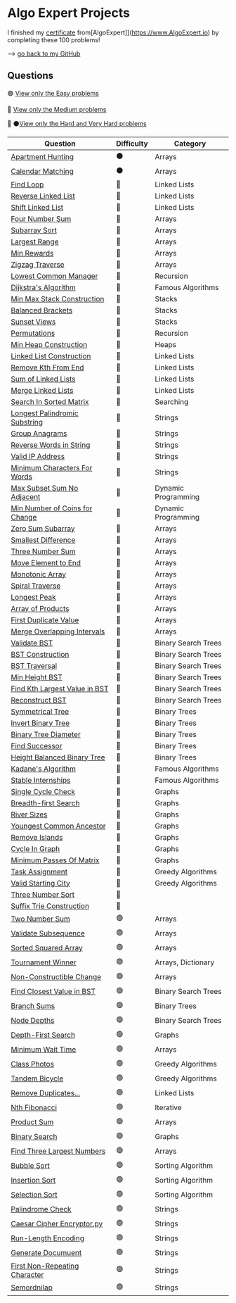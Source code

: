 # Algo Expert Projects

I finished my [certificate](https://certificate.AlgoExpert.io/AE-6df5b1a9c9)  from[AlgoExpert]](https://www.AlgoExpert.io) by completing these 100 problems!

--> [go back to my GitHub](https://github.com/JDNafz)

## Questions


🟢 [View only the Easy problems](Easy%20Problems/EasyREADME.md)

🔵 [View only the Medium problems](/Medium%20Problems/MediumREADME.md)

🔴 ⚫[View only the Hard and Very Hard problems](/Hard%20Problems/HardREADME.md)

| Question                                                                                          | Difficulty | Category             |
| ------------------------------------------------------------------------------------------------- | ---------- | ----------------------  |
| [Apartment Hunting](/VeryHard/Apartment%20Hunting.ipynb)                                                 | ⚫         | Arrays                  |
[Calendar Matching](/Very%20Hard/Calendar%20Matching.py)                                                   | ⚫         | Arrays                  |
| [Find Loop](/Hard%20Problems/Find%20Loop.py)                                                             | 🔴         | Linked Lists            |
| [Reverse Linked List](/Hard%20Problems/Reverse%20Linked%20List.py)                                       | 🔴         | Linked Lists            |
| [Shift Linked List](/Hard%20Problems/Shift%20Linked%20List.py)                                           | 🔴         | Linked Lists            |
| [Four Number Sum](/Hard%20Problems/Four%20Number%20Sum.py)                                               | 🔴         | Arrays                  |
| [Subarray Sort](/Hard%20Problems/Subarray%20Sort.py)                                                     | 🔴         | Arrays                  |
| [Largest Range](/Hard%20Problems/Largest%20Range.py)                                                     | 🔴         | Arrays                  |
| [Min Rewards](/Hard%20Problems/Min%20Rewards.py)                                                         | 🔴         | Arrays                  |
| [Zigzag Traverse](/Hard%20Problems/Zigzag%20Traverse.py)                                                 | 🔴         | Arrays                  |
| [Lowest Common Manager](/Hard%20Problems/Lowest%20Common%20Manager.py)                                   | 🔴         | Recursion               |
| [Dijkstra's Algorithm](/Hard%20Problems/Dijkstra's%20Algorithm.py)                                       | 🔴         | Famous Algorithms       |
| [Min Max Stack Construction](/Min%20Max%20Stack%20Construction.py)                                       | 🔵         | Stacks                  |
| [Balanced Brackets](/Medium%20Problems/Balanced%20Brackets.py)                                           | 🔵         | Stacks                  |
| [Sunset Views](/Medium%20Problems/Sunset%20Views.py)                                                     | 🔵         | Stacks                  |
| [Permutations](/Medium%20Problems/Permutations.py)                                                       | 🔵         | Recursion               |
| [Min Heap Construction](/Medium%20Problems/Min%20Heap%20Construction.py)                                 | 🔵         | Heaps                   |
| [Linked List Construction](/Medium%20Problems/Linked%20List%20Construction.py)                           | 🔵         | Linked Lists            |
| [Remove Kth From End](/Medium%20Problems/Remove%20Kth%20Node%20From%20End.py)                            | 🔵         | Linked Lists            |
| [Sum of Linked Lists](/Medium%20Problems/Sum%20of%20Linked%20Lists.py)                                   | 🔵         | Linked Lists            |
| [Merge Linked Lists](/Medium%20Problems/Merge%20Linked%20Lists.py)                                       | 🔵         | Linked Lists            |
| [Search In Sorted Matrix](/Medium%20Problems/Search%20In%20Sorted%20Matrix.py)                           | 🔵         | Searching               |
| [Longest Palindromic Substring](/Medium%20Problems/Longest%20Palindromic%20Substring.py)                 | 🔵         | Strings                 |
| [Group Anagrams](/Medium%20Problems/Group%20Anagrams.py)                                                 | 🔵         | Strings                 |
| [Reverse Words in String](/Medium%20Problems/Reverse%20Words%20in%20String.py)                           | 🔵         | Strings                 |
| [Valid IP Address](/Medium%20Problems/Valid%20IP%20Address.py)                                           | 🔵         | Strings                 |
| [Minimum Characters For Words](/Medium%20Problems/Minimum%20Characters%20For%20Words.py)                 | 🔵         | Strings                 |
| [Max Subset Sum No Adjacent](/Medium%20Problems/Max%20Subset%20Sum%20No%20Adjacent.py)                   | 🔵         | Dynamic Programming     |
| [Min Number of Coins for Change](/Medium%20Problems/Min%20Number%20of%20Coins%20for%20Change.py)         | 🔵         | Dynamic Programming     |
| [Zero Sum Subarray](/Medium%20Problems/Zero%20Sum%20Subarray.py)                                         | 🔵         | Arrays                  |
| [Smallest Difference](/Medium%20Problems/Smallest%20Difference.py)                                       | 🔵         | Arrays                  |
| [Three Number Sum](/Medium%20Problems/Three%20Number%20Sum.py)                                           | 🔵         | Arrays                  |
| [Move Element to End](/Medium%20Problems/Move%20Element%20To%20End.py)                                   | 🔵         | Arrays                  |
| [Monotonic Array](/Medium%20Problems/Monotonic%20Array.py)                                               | 🔵         | Arrays                  |
| [Spiral Traverse](/Medium%20Problems/Spiral%20Traverse.py)                                               | 🔵         | Arrays                  |
| [Longest Peak](/Medium%20Problems/Longest%20Peak.py)                                                     | 🔵         | Arrays                  |
| [Array of Products](/Medium%20Problems/Array%20Of%20Products.py )                                        | 🔵         | Arrays                  |
| [First Duplicate Value](/Medium%20Problems/First%20Duplicate%20Value.py)                                 | 🔵         | Arrays                  |
| [Merge Overlapping Intervals](/Medium%20Problems/Merge%20Overlapping%20Intervals.py)                     | 🔵         | Arrays                  |
| [Validate BST](/Medium%20Problems/Validate%20BST.py)                                                     | 🔵         | Binary Search Trees     |
| [BST Construction](/Medium%20Problems/BST%20Construction.py)                                             | 🔵         | Binary Search Trees     |
| [BST Traversal](/Medium%20Problems/BST%20Traversal.py)                                                   | 🔵         | Binary Search Trees     |
| [Min Height BST](/Medium%20Problems/Min%20Height%20BST.py)                                               | 🔵         | Binary Search Trees     |
| [Find Kth Largest Value in BST](/Medium%20Problems/Find%20Kth%20Largest%20Value%20in%20BST.py)           | 🔵         | Binary Search Trees     |
| [Reconstruct BST](/Medium%20Problems/Reconstruct%20BST.py)                                               | 🔵         | Binary Search Trees     |
| [Symmetrical Tree](/Medium%20Problems/Symmetrical%20Tree.py)                                             | 🔵         | Binary Trees            |
| [Invert Binary Tree](/Medium%20Problems/Invert%20Binary%20Tree.py)                                       | 🔵         | Binary Trees            |
| [Binary Tree Diameter](/Medium%20Problems/Binary%20Tree%20Diameter.py)                                   | 🔵         | Binary Trees            |
| [Find Successor](/Medium%20Problems/Find%20Successor.py)                                                 | 🔵         | Binary Trees            |
| [Height Balanced Binary Tree](/Medium%20Problems/Height%20Balanced%20Binary%20Tree.py)                   | 🔵         | Binary Trees            |
| [Kadane's Algorithm](/Medium%20Problems/Kadane's%20Algorithm.py)                                         | 🔵         | Famous Algorithms       |
| [Stable Internships](/Medium%20Problems/Stable%20Internships.py)                                         | 🔵         | Famous Algorithms       |
| [Single Cycle Check](/Medium%20Problems/Single%20Cycle%20Check.py)                                       | 🔵         | Graphs                  |
| [Breadth-first Search](/Medium%20Problems/Breadth-first%20Search.py)                                     | 🔵         | Graphs                  |
| [River Sizes](/Medium%20Problems/River%20Sizes.py)                                                       | 🔵         | Graphs                  |
| [Youngest Common Ancestor](/Medium%20Problems/Youngest%20Common%20Ancestor.py)                           | 🔵         | Graphs                  |
| [Remove Islands](/Medium%20Problems/Remove%20Islands.py)                                                 | 🔵         | Graphs                  |
| [Cycle In Graph](/Medium%20Problems/Cycle%20In%20Graph.py)                                               | 🔵         | Graphs                  |
| [Minimum Passes Of Matrix](/Medium%20Problems/Minimum%20Passes%20Of%20Matrix.py)                         | 🔵         | Graphs                  |
| [Task Assignment](/Medium%20Problems/Task%20Assignment.py)                                               | 🔵         | Greedy Algorithms       |
| [Valid Starting City](/Medium%20Problems/Valid%20Starting%20City.py)                                     | 🔵         | Greedy Algorithms       |
| [Three Number Sort](/Medium%20Problems/Three%20Number%20Sort.py)                                         | 🔵         |                         |
| [Suffix Trie Construction](/Medium%20Problems/Suffix%20Trie%20Construction.py)                           | 🔵         |                         |
| [Two Number Sum](/Easy%20Problems/Two%20Number%20Sum.py)                                                 | 🟢         | Arrays                  |
| [Validate Subsequence](/Easy%20Problems/Validate%20Subsequence.py)                                       | 🟢         | Arrays                  |
| [Sorted Squared Array](/Easy%20Problems/Sorted%20Squared%20Array.py)                                     | 🟢         | Arrays                  |
| [Tournament Winner](/Easy%20Problems/Tournament%20Winner.py)                                             | 🟢         | Arrays, Dictionary      |
| [Non-Constructible Change](/Easy%20Problems/Non-Constructible%20Change.py)                               | 🟢         | Arrays                  |
| [Find Closest Value in BST](/Easy%20Problems/Find%20Closest%20Value%20in%20BST.py)                       | 🟢         | Binary Search Trees     |
| [Branch Sums](/Easy%20Problems/Branch%20Sums.py)                                                         | 🟢         | Binary Trees            |
| [Node Depths](/Easy%20Problems/Node%20Depths.py)                                                         | 🟢         | Binary Search Trees     |  
| [Depth-First Search](/Easy%20Problems/Depth-First%20Search.py)                                           | 🟢         | Graphs                  |  
| [Minimum Wait Time](/Easy%20Problems/Minimum%20Wait%20Time.py)                                           | 🟢         | Arrays                  |
| [Class Photos](/Easy%20Problems/Class%20Photos.py)                                                       | 🟢         | Greedy Algorithms       |
| [Tandem Bicycle](/Easy%20Problems/Tandem%20Bicycle.py)                                                   | 🟢         | Greedy Algorithms       |
| [Remove Duplicates...](/Easy%20Problems/Remove%20Duplicates.py)                                          | 🟢         | Linked Lists            |
| [Nth Fibonacci](/Easy%20Problems/Nth%20Fibonacci.py)                                                     | 🟢         | Iterative               |
| [Product Sum](/Easy%20Problems/Product%20Sum.py)                                                         | 🟢         | Arrays                  |
| [Binary Search](/Easy%20Problems/Binary%20Search.py)                                                     | 🟢         | Graphs                  |
| [Find Three Largest Numbers](/Easy%20Problems/Find%20Three%20Largest%20Numbers.py)                       | 🟢         | Arrays                  |
| [Bubble Sort](/Easy%20Problems/Bubble%20Sort.py)                                                         | 🟢         | Sorting Algorithm        |
| [Insertion Sort](/Easy%20Problems/Insertion%20Sort.py)                                                   | 🟢         | Sorting Algorithm        |
| [Selection Sort](/Easy%20Problems/Selection%20Sort.py)                                                   | 🟢         | Sorting Algorithm        |
| [Palindrome Check](/Easy%20Problems/Palindrome%20Check.py)                                               | 🟢         | Strings                 |
| [Caesar Cipher Encryptor.py](/Easy%20Problems/Caesar%20Cipher%20Encryptor.py)                            | 🟢         | Strings                 |
| [Run-Length Encoding](/Easy%20Problems/Run-Length%20Encoding.py)                                         | 🟢         | Strings                 |
| [Generate Documuent](Easy%20Problems//Generate%20Document.py)                                            | 🟢         | Strings                 |
| [First Non-Repeating Character](/Easy%20Problems/First%20Non-Repeating%20Character.py)                   | 🟢         | Strings                 |
| [Semordnilap](/Easy%20Problems/Semordnilap.py)                                                           | 🟢         | Strings                 |